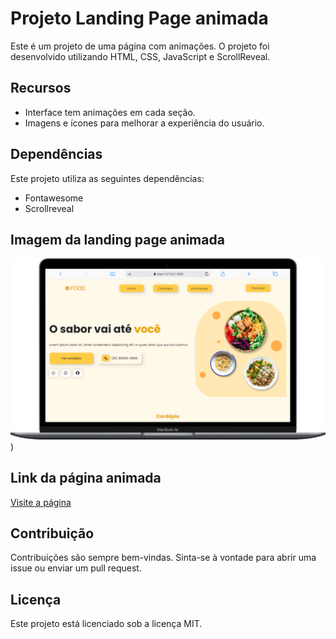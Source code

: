 # Projeto Landing Page animada

Este é um projeto de uma página com animações. O projeto foi desenvolvido utilizando HTML, CSS, JavaScript e ScrollReveal.

## Recursos

- Interface tem animações em cada seção.
- Imagens e ícones para melhorar a experiência do usuário.


## Dependências

Este projeto utiliza as seguintes dependências:

- Fontawesome
- Scrollreveal

## Imagem da landing page animada
![Texto Alternativo](https://github.com/marcosoliveira253/landingpage_animada/blob/main/src/images/Tela%20Macbook-Air.png))

## Link da página animada
[Visite a página](https://landingpage-animada.netlify.app/#home{:target="_blank"})

## Contribuição

Contribuições são sempre bem-vindas. Sinta-se à vontade para abrir uma issue ou enviar um pull request.

## Licença

Este projeto está licenciado sob a licença MIT.

